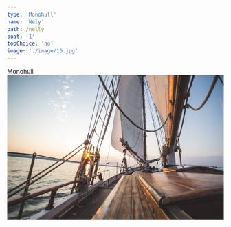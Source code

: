 ```yaml
---
type: 'Monohull'
name: 'Nely'
path: /nelly
boat: '1'
topChoice: 'no'
image: './image/16.jpg'
---
```


Monohull 
<img src="./image/16.jpg" alt="Title"/>
